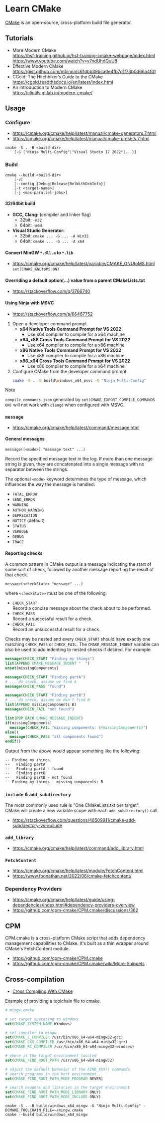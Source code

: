 # Learn CMake

[CMake](https://cmake.org/) is an open-source, cross-platform build file generator.

## Tutorials

- More Modern CMake\
    <https://hsf-training.github.io/hsf-training-cmake-webpage/index.html>\
    <https://www.youtube.com/watch?v=y7ndUhdQuU8>
- Effective Modern CMake\
    <https://gist.github.com/mbinna/c61dbb39bca0e4fb7d1f73b0d66a4fd1>
- CGold: The Hitchhiker’s Guide to the CMake\
    <https://cgold.readthedocs.io/en/latest/index.html>
- An Introduction to Modern CMake\
    <https://cliutils.gitlab.io/modern-cmake/>

## Usage

### Configure

- <https://cmake.org/cmake/help/latest/manual/cmake-generators.7.html>
- <https://cmake.org/cmake/help/latest/manual/cmake-presets.7.html>

```fish
cmake -S . -B <build-dir>
    [-G {"Ninja Multi-Config"|"Visual Studio 17 2022"|...}]
```

### Build

```fish
cmake --build <build-dir>
    [-v]
    [--config {Debug|Release|RelWithDebInfo}]
    [-t <target-name>]
    [-j <max-parallel-jobs>]
```

#### 32/64bit build

- **GCC, Clang:** (compiler and linker flag)
    - 32bit: `-m32`
    - 64bit: `-m64`
- **Visual Studio Generator:**
    - 32bit: `cmake ... -G ... -A Win32`
    - 64bit: `cmake ... -G ... -A x64`

#### Convert MinGW `*.dll.a` to `*.lib`

- <https://cmake.org/cmake/help/latest/variable/CMAKE_GNUtoMS.html>\
    `set(CMAKE_GNUtoMS ON)`

#### Overriding a default option(...) value from a parent CMakeLists.txt

- <https://stackoverflow.com/q/3766740>

#### Using Ninja with MSVC

- <https://stackoverflow.com/a/66467752>

1. Open a developer command prompt.
    - **x64 Native Tools Command Prompt for VS 2022**
        - Use x64 compiler to compile for a x64 machine
    - **x64_x86 Cross Tools Command Prompt for VS 2022**
        - Use x64 compiler to compile for a x86 machine
    - **x86 Native Tools Command Prompt for VS 2022**
        - Use x86 compiler to compile for a x86 machine
    - **x86_x64 Cross Tools Command Prompt for VS 2022**
        - Use x86 compiler to compile for a x64 machine
2. Configure CMake from the developer command prompt.
    ```bash
    cmake -S . -B build\windows_x64_msvc -G "Ninja Multi-Config"
    ```
    
> [!NOTE]  
> `compile_commands.json` generated by `set(CMAKE_EXPORT_COMPILE_COMMANDS ON)` will not work with `clangd` when configured with MSVC.

### `message`

- <https://cmake.org/cmake/help/latest/command/message.html>

#### General messages

`message([<mode>] "message text" ...)`

Record the specified message text in the log. If more than one message string is given, they are concatenated into a single message with no separator between the strings.

The optional `<mode>` keyword determines the type of message, which influences the way the message is handled:

- `FATAL_ERROR`
- `SEND_ERROR`
- `WARNING`
- `AUTHOR_WARNING`
- `DEPRECATION`
- `NOTICE` (default)
- `STATUS`
- `VERBOSE`
- `DEBUG`
- `TRACE`

#### Reporting checks

A common pattern in CMake output is a message indicating the start of some sort of check, followed by another message reporting the result of that check.

`message(<checkState> "message" ...)`

where `<checkState>` must be one of the following:

- `CHECK_START`\
    Record a concise message about the check about to be performed.
- `CHECK_PASS`\
    Record a successful result for a check.
- `CHECK_FAIL`\
    Record an unsuccessful result for a check.

Checks may be nested and every `CHECK_START` should have exactly one matching `CHECK_PASS` or `CHECK_FAIL`. The `CMAKE_MESSAGE_INDENT` variable can also be used to add indenting to nested checks if desired. For example:

```cmake
message(CHECK_START "Finding my things")
list(APPEND CMAKE_MESSAGE_INDENT "  ")
unset(missingComponents)

message(CHECK_START "Finding partA")
# ... do check, assume we find A
message(CHECK_PASS "found")

message(CHECK_START "Finding partB")
# ... do check, assume we don't find B
list(APPEND missingComponents B)
message(CHECK_FAIL "not found")

list(POP_BACK CMAKE_MESSAGE_INDENT)
if(missingComponents)
  message(CHECK_FAIL "missing components: ${missingComponents}")
else()
  message(CHECK_PASS "all components found")
endif()
```

Output from the above would appear something like the following:

```
-- Finding my things
--   Finding partA
--   Finding partA - found
--   Finding partB
--   Finding partB - not found
-- Finding my things - missing components: B
```

### `include` & `add_subdirectory`

The most commonly used rule is "One CMakeLists.txt per target".\
CMake will create a new variable scope with each `add_subdirectory()` call.

- <https://stackoverflow.com/questions/48509911/cmake-add-subdirectory-vs-include>

### `add_library`

- <https://cmake.org/cmake/help/latest/command/add_library.html>

### `FetchContent`

- <https://cmake.org/cmake/help/latest/module/FetchContent.html>
- <https://www.foonathan.net/2022/06/cmake-fetchcontent/>

### Dependency Providers

- <https://cmake.org/cmake/help/latest/guide/using-dependencies/index.html#dependency-providers-overview>
- <https://github.com/cpm-cmake/CPM.cmake/discussions/362>

## CPM

CPM.cmake is a cross-platform CMake script that adds dependency management capabilities to CMake. It's built as a thin wrapper around CMake's FetchContent module.

- <https://github.com/cpm-cmake/CPM.cmake>
- <https://github.com/cpm-cmake/CPM.cmake/wiki/More-Snippets>

## Cross-compilation

- [Cross Compiling With CMake](https://cmake.org/cmake/help/book/mastering-cmake/chapter/Cross%20Compiling%20With%20CMake.html)

Example of providing a toolchain file to cmake.
```cmake
# mingw.cmake

# set target operating to windows
set(CMAKE_SYSTEM_NAME Windows)

# set compiler to mingw
set(CMAKE_C_COMPILER /usr/bin/x86_64-w64-mingw32-gcc)
set(CMAKE_CXX_COMPILER /usr/bin/x86_64-w64-mingw32-g++)
set(CMAKE_RC_COMPILER /usr/bin/x86_64-w64-mingw32-windres)

# where is the target environment located
set(CMAKE_FIND_ROOT_PATH /usr/x86_64-w64-mingw32)

# adjust the default behavior of the FIND_XXX() commands:
# search programs in the host environment
set(CMAKE_FIND_ROOT_PATH_MODE_PROGRAM NEVER)

# search headers and libraries in the target environment
set(CMAKE_FIND_ROOT_PATH_MODE_LIBRARY ONLY)
set(CMAKE_FIND_ROOT_PATH_MODE_INCLUDE ONLY)
```

```fish
cmake -S . -B build/windows_x64_mingw -G "Ninja Multi-Config" -DCMAKE_TOOLCHAIN_FILE=~/mingw.cmake
cmake --build build/windows_x64_mingw
```

